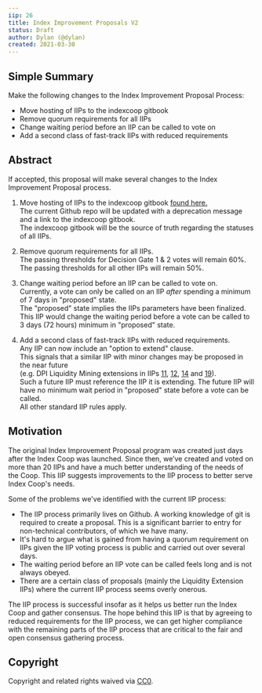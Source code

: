 ```yaml
---
iip: 26
title: Index Improvement Proposals V2
status: Draft
author: Dylan (@dylan)
created: 2021-03-30
---
```


## Simple Summary

Make the following changes to the Index Improvement Proposal Process:

- Move hosting of IIPs to the indexcoop gitbook
- Remove quorum requirements for all IIPs
- Change waiting period before an IIP can be called to vote on
- Add a second class of fast-track IIPs with reduced requirements

## Abstract

If accepted, this proposal will make several changes to the Index Improvement Proposal process.

1. Move hosting of IIPs to the indexcoop gitbook [found here.](https://docs.indexcoop.com/)  
   The current Github repo will be updated with a deprecation message and a link to the indexcoop gitbook.  
   The indexcoop gitbook will be the source of truth regarding the statuses of all IIPs.

1. Remove quorum requirements for all IIPs.  
   The passing thresholds for Decision Gate 1 & 2 votes will remain 60%.  
   The passing thresholds for all other IIPs will remain 50%.

1. Change waiting period before an IIP can be called to vote on.  
   Currently, a vote can only be called on an IIP _after_ spending a minimum of 7 days in "proposed" state.  
   The "proposed" state implies the IIPs parameters have been finalized.  
   This IIP would change the waiting period before a vote can be called to 3 days (72 hours) minimum in "proposed" state.

1. Add a second class of fast-track IIPs with reduced requirements.  
   Any IIP can now include an "option to extend" clause.  
   This signals that a similar IIP with minor changes may be proposed in the near future  
   (e.g. DPI Liquidity Mining extensions in IIPs [11](./iip-011.md), [12](./iip-012.md), [14](./iip-014.md) and [19](./iip-019.md)).  
   Such a future IIP must reference the IIP it is extending.
   The future IIP will have no minimum wait period in "proposed" state before a vote can be called.  
   All other standard IIP rules apply.

## Motivation

The original Index Improvement Proposal program was created just days after the Index Coop was launched. Since then, we’ve created and voted on more than 20 IIPs and have a much better understanding of the needs of the Coop. This IIP suggests improvements to the IIP process to better serve Index Coop's needs.

Some of the problems we've identified with the current IIP process:

- The IIP process primarily lives on Github. A working knowledge of git is required to create a proposal. This is a significant barrier to entry for non-technical contributors, of which we have many.
- It's hard to argue what is gained from having a quorum requirement on IIPs given the IIP voting process is public and carried out over several days.
- The waiting period before an IIP vote can be called feels long and is not always obeyed.
- There are a certain class of proposals (mainly the Liquidity Extension IIPs) where the current IIP process seems overly onerous.

The IIP process is successful insofar as it helps us better run the Index Coop and gather consensus. The hope behind this IIP is that by agreeing to reduced requirements for the IIP process, we can get higher compliance with the remaining parts of the IIP process that are critical to the fair and open consensus gathering process.

## Copyright

Copyright and related rights waived via [CC0](https://creativecommons.org/publicdomain/zero/1.0/).
